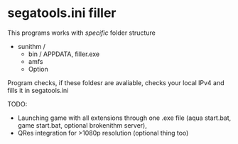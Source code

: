 # segatools.ini filler

This programs works with *specific* folder structure

- sunithm / 
	- bin /		APPDATA, filler.exe
	- amfs
	- Option

Program checks, if these foldesr are avaliable, checks your local IPv4 and fills it in segatools.ini

TODO: 
- Launching game with all extensions through one .exe file (aqua start.bat, game start.bat, optional brokenithm server), 
- QRes integration for >1080p resolution (optional thing too)